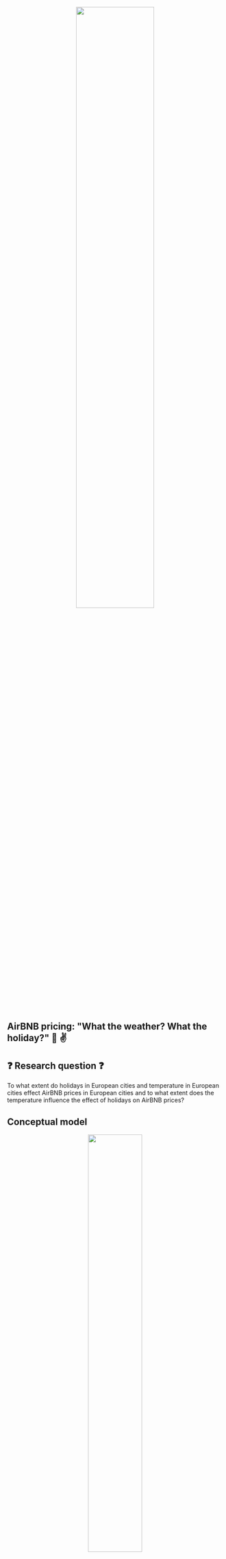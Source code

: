 <p align="center" width="100%">
    <img width="60%" src="https://user-images.githubusercontent.com/98605194/156195381-f3ef1ca4-89b7-466b-8ade-43ac2dd746bc.jpeg">
</p>

## AirBNB pricing: "What the weather? What the holiday?" :shrug: :v:



## :question: Research question :question:

To what extent do holidays in European cities and temperature in European cities effect AirBNB prices in European cities and to what extent does the temperature influence the effect of holidays on AirBNB prices? 


## Conceptual model

<p align="center" width="100%">
    <img width="50%" src="https://media.giphy.com/media/crE4vQd8NVFP7NTBb8/giphy.gif">
</p>

## Research method 
The best research method for the previously formulated research question is multiple regression.

Multiple regression is an appropriate method of analysis when the research problem involves a single metric dependent variable (AirBNB prices). This dependant variable is related to two more independent variables (temperature, holiday period). Regression analysis is a statistical tool that should be used when the DV and IV variables are metric.  The non-metric holiday data will be transformed into a dummy variable. Under these circumstances it is possible to include the nonmetric holiday data in the analysis.

The goal of the research is to define the best way to calculate AirBNB prices based on holidays and temperature. To define the price, data is collected in 2 different stages. First the primary data from Inside AirBNB is used to calculate prices during a period. Secondly data is coupled with secondary data to analyse the findings and answer the research question.


## Research deployment :mag:
To visualize the effect of holidays and temperature on prices, there is a dashboard that shows different statistics. Within this dashboard, users can filter different countries and cities and select temperature levels so check the average airBNB price for certain cities.  

## Stakeholders :briefcase:	
- Users of airBNB can use the information gathered by answering the research to anticipate price flunctuations.
- Tourism sector can track to what extent tourism through airbnb affects prizing. 
- Goverments can track activity of rented airbnb's in the city.

## Which Inside AirBNB data do we need?
For every European city we need from Airbnb the calendar data. The dataset contains information about the price, dates and host-id. There will be archived data used, because this will be more relevant with the temperature API. The files from March 5th qualify best for answering the research question. The name of the file exactly is: calendar.csv.gz 

## Holiday API :earth_africa: 	
We used the Holiday API and loaded it into R with the help of [the GitHub page of Mat Meijer](https://github.com/matbmeijer/HolidayAPI)
To get access to the Holiday API, you can generate a free or premium personal key by fillinf in your email. After this, you can add your save key into R as an environment variable. The free account gives you access to holiday data of the previous year, so in this case 2021. The premium account can give you access to much more data. 

## Weather API :sun_behind_small_cloud:	


## Main results :chart_with_upwards_trend:	



